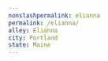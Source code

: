 ```yaml
---
﻿nonslashpermalink: elianna
permalink: /elianna/
alley: Elianna
city: Portland
state: Maine
---
```

